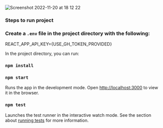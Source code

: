 ![Screenshot 2022-11-20 at 18 12 22](https://user-images.githubusercontent.com/11822716/202919939-00021013-ff35-4b25-9512-c1da5a86f135.png)

### Steps to run project

### Create a `.env` file in the project directory with the following:

REACT_APP_API_KEY={USE_GH_TOKEN_PROVIDED}

In the project directory, you can run:

### `npm install`

### `npm start`

Runs the app in the development mode.
Open [http://localhost:3000](http://localhost:3000) to view it in the browser.

### `npm test`

Launches the test runner in the interactive watch mode.
See the section about [running tests](https://facebook.github.io/create-react-app/docs/running-tests) for more information.
